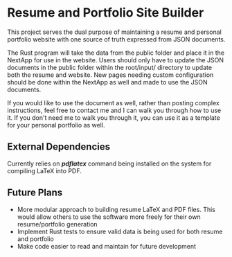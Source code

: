 # Resume and Portfolio Site Builder
This project serves the dual purpose of maintaining a resume and personal portfolio website with one source of truth expressed from JSON documents.

The Rust program will take the data from the public folder and place it in the NextApp for use in the website. Users should only have to update the JSON documents in the public folder within the root/input/ directory to update both the resume and website. New pages needing custom configuration should be done within the NextApp as well and made to use the JSON documents.

If you would like to use the document as well, rather than posting complex instructions, feel free to contact me and I can walk you through how to use it. If you don't need me to walk you through it, you can use it as a template for your personal portfolio as well.

## External Dependencies
Currently relies on ***pdflatex*** command being installed on the system for compiling LaTeX into PDF.

## Future Plans
* More modular approach to building resume LaTeX and PDF files. This would allow others to use the software more freely for their own resume/portfolio generation
* Implement Rust tests to ensure valid data is being used for both resume and portfolio
* Make code easier to read and maintain for future development